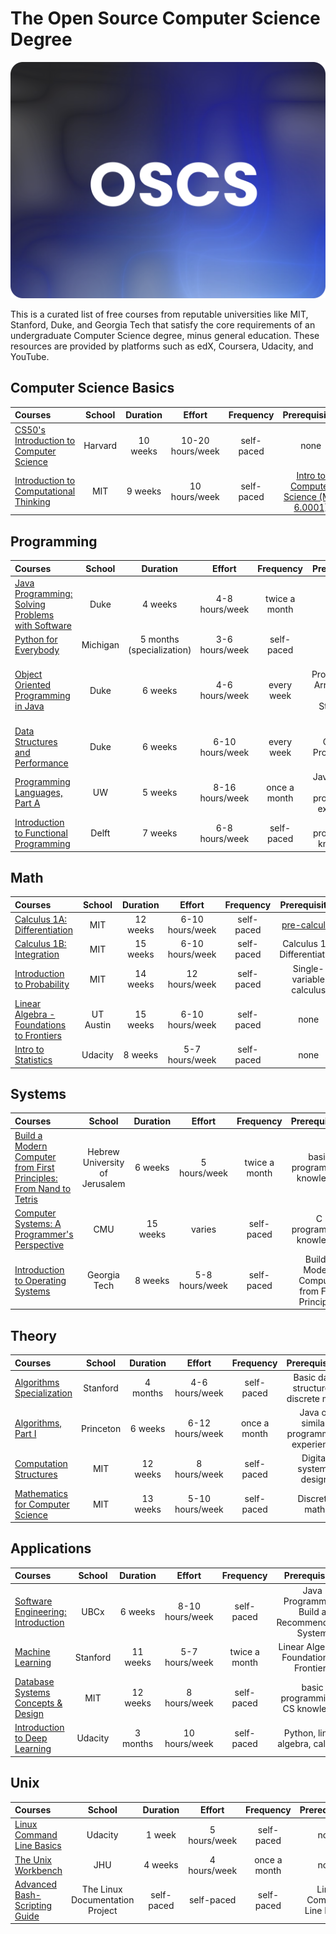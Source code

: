 # The Open Source Computer Science Degree
![logoimg](./1.png)

This is a curated list of free courses from reputable universities like MIT, Stanford, Duke, and Georgia Tech that satisfy the core requirements of an undergraduate Computer Science degree, minus general education. These resources are provided by platforms such as edX, Coursera, Udacity, and YouTube.

## Computer Science Basics

| Courses | School | Duration | Effort | Frequency | Prerequisites |
| :-- | :--: | :--: | :--: | :--: | :--: |
| [CS50's Introduction to Computer Science](https://www.edx.org/course/cs50s-introduction-computer-science-harvardx-cs50x) | Harvard | 10 weeks | 10-20 hours/week | self-paced | none |
| [Introduction to Computational Thinking](https://ocw.mit.edu/courses/electrical-engineering-and-computer-science/6-0002-introduction-to-computational-thinking-and-data-science-fall-2016/) | MIT | 9 weeks | 10 hours/week | self-paced | [Intro to Computer Science (MIT 6.0001)](https://ocw.mit.edu/courses/electrical-engineering-and-computer-science/6-0001-introduction-to-computer-science-and-programming-in-python-fall-2016/) |

## Programming

| Courses | School | Duration | Effort | Frequency | Prerequisites |
| :-- | :--: | :--: | :--: | :--: | :--: |
| [Java Programming: Solving Problems with Software](https://imp.i384100.net/GjkPGV) | Duke | 4 weeks | 4-8 hours/week | twice a month | none |
| [Python for Everybody](https://www.coursera.org/specializations/python) | Michigan | 5 months (specialization) | 3-6 hours/week | self-paced | none |
| [Object Oriented Programming in Java](https://imp.i384100.net/ZdznBq) | Duke | 6 weeks | 4-6 hours/week | every week | Java Programming: Arrays, Lists, and Structured Data |
| [Data Structures and Performance](https://imp.i384100.net/oevm0b) | Duke | 6 weeks | 6-10 hours/week | every week | Object Oriented Programming in Java |
| [Programming Languages, Part A](https://imp.i384100.net/6b13oK) | UW | 5 weeks | 8-16 hours/week | once a month | Java, Python, or C programming experience |
| [Introduction to Functional Programming](https://www.edx.org/course/intro-to-functional-programming) | Delft | 7 weeks | 6-8 hours/week | self-paced | basic programming knowledge |

## Math

| Courses | School | Duration | Effort | Frequency | Prerequisites |
| :-- | :--: | :--: | :--: | :--: | :--: |
| [Calculus 1A: Differentiation](https://www.edx.org/course/calculus-1a-differentiation) | MIT | 12 weeks | 6-10 hours/week | self-paced | [pre-calculus](https://www.edx.org/course/precalculus-asux-mat170x) |
| [Calculus 1B: Integration](https://www.edx.org/course/calculus-1b-integration) | MIT | 15 weeks | 6-10 hours/week | self-paced | Calculus 1A: Differentiation |
| [Introduction to Probability](https://www.edx.org/course/introduction-probability-2) | MIT | 14 weeks | 12 hours/week | self-paced | Single-variable calculus |
| [Linear Algebra - Foundations to Frontiers](https://www.edx.org/course/linear-algebra-foundations-to-frontiers) | UT Austin | 15 weeks | 6-10 hours/week | self-paced | none |
| [Intro to Statistics](https://imp.i115008.net/intro-to-statistics) | Udacity | 8 weeks | 5-7 hours/week | self-paced | none |

## Systems

| Courses | School | Duration | Effort | Frequency | Prerequisites |
| :-- | :--: | :--: | :--: | :--: | :--: |
| [Build a Modern Computer from First Principles: From Nand to Tetris](https://imp.i384100.net/6b13dV) | Hebrew University of Jerusalem | 6 weeks | 5 hours/week | twice a month | basic programming knowledge |
| [Computer Systems: A Programmer's Perspective](https://csapp.cs.cmu.edu/) | CMU | 15 weeks | varies | self-paced | C programming knowledge |
| [Introduction to Operating Systems](https://imp.i115008.net/introduction-to-operating-systems) | Georgia Tech | 8 weeks | 5-8 hours/week | self-paced | Build a Modern Computer from First Principles |

## Theory

| Courses | School | Duration | Effort | Frequency | Prerequisites |
| :-- | :--: | :--: | :--: | :--: | :--: |
| [Algorithms Specialization](https://www.coursera.org/specializations/algorithms) | Stanford | 4 months | 4-6 hours/week | self-paced | Basic data structures, discrete math |
| [Algorithms, Part I](https://imp.i384100.net/DVm9eo) | Princeton | 6 weeks | 6-12 hours/week | once a month | Java or similar programming experience |
| [Computation Structures](https://ocw.mit.edu/courses/electrical-engineering-and-computer-science/6-004-computation-structures-fall-2016/) | MIT | 12 weeks | 8 hours/week | self-paced | Digital systems design |
| [Mathematics for Computer Science](https://ocw.mit.edu/courses/electrical-engineering-and-computer-science/6-042j-mathematics-for-computer-science-fall-2010/) | MIT | 13 weeks | 5-10 hours/week | self-paced | Discrete math |

## Applications

| Courses | School | Duration | Effort | Frequency | Prerequisites |
| :-- | :--: | :--: | :--: | :--: | :--: |
| [Software Engineering: Introduction](https://www.edx.org/course/software-engineering-introduction-ubcx-softeng1x) | UBCx | 6 weeks | 8-10 hours/week | self-paced | Java Programming: Build a Recommendation System |
| [Machine Learning](https://imp.i384100.net/YgYEBJ) | Stanford | 11 weeks | 5-7 hours/week | twice a month | Linear Algebra - Foundations to Frontiers |
| [Database Systems Concepts & Design](https://ocw.mit.edu/courses/electrical-engineering-and-computer-science/6-830-database-systems-fall-2010/) | MIT | 12 weeks | 8 hours/week | self-paced | basic programming & CS knowledge |
| [Introduction to Deep Learning](https://www.udacity.com/course/deep-learning-nanodegree--nd101) | Udacity | 3 months | 10 hours/week | self-paced | Python, linear algebra, calculus |

## Unix

| Courses | School | Duration | Effort | Frequency | Prerequisites |
| :-- | :--: | :--: | :--: | :--: | :--: |
| [Linux Command Line Basics](https://imp.i115008.net/linux-command-line-basics) | Udacity | 1 week | 5 hours/week | self-paced | none |
| [The Unix Workbench](https://imp.i384100.net/QOXZ4P) | JHU | 4 weeks | 4 hours/week | once a month | none |
| [Advanced Bash-Scripting Guide](https://tldp.org/LDP/abs/html/) | The Linux Documentation Project | self-paced | self-paced | self-paced | Linux Command Line Basics |
